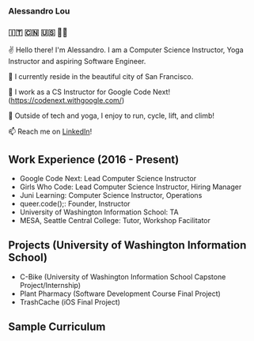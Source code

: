 ### Alessandro Lou
### 🇮🇹 🇨🇳 🇺🇸 🏳️‍🌈


✌️ Hello there! I'm Alessandro. I am a Computer Science Instructor, Yoga Instructor and aspiring Software Engineer.

🏡 I currently reside in the beautiful city of San Francisco. 

🌱 I work as a CS Instructor for Google Code Next! (https://codenext.withgoogle.com/) 

🚴 Outside of tech and yoga, I enjoy to run, cycle, lift, and climb! 

📫 Reach me on [LinkedIn](https://www.linkedin.com/in/alessandro-lou/)!

## Work Experience (2016 - Present)
* Google Code Next: Lead Computer Science Instructor
* Girls Who Code: Lead Computer Science Instructor, Hiring Manager
* Juni Learning: Computer Science Instructor, Operations
* queer.code();: Founder, Instructor
* University of Washington Information School: TA
* MESA, Seattle Central College: Tutor, Workshop Facilitator

## Projects (University of Washington Information School)
* C-Bike (University of Washington Information School Capstone Project/Internship)
* Plant Pharmacy (Software Development Course Final Project)
* TrashCache (iOS Final Project)

## Sample Curriculum

<!---
alemaulou/alemaulou is a ✨ special ✨ repository because its `README.md` (this file) appears on your GitHub profile.
You can click the Preview link to take a look at your changes.
--->
